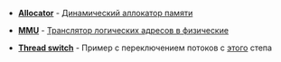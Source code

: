 * [**Allocator**](https://github.com/ZhekehZ/Stepik/tree/master/OS/Allocator) 	-	[Динамический аллокатор памяти](https://stepik.org/lesson/44328/step/9?auth=login&unit=22140)

* [**MMU**](https://github.com/ZhekehZ/Stepik/blob/master/OS/MMU)			-	[Транслятор логических адресов в физические](https://stepik.org/lesson/44327/step/15?auth=registration&unit=22137)

* [**Thread switch**](https://github.com/ZhekehZ/Stepik/tree/master/OS/Thread%20switch)	-	Пример с переключением потоков с [этого](https://stepik.org/lesson/45409/step/10?unit=23685) степа
